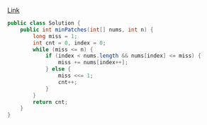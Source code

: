 [Link](https://leetcode.com/problems/patching-array/)

```java
public class Solution {
    public int minPatches(int[] nums, int n) {
        long miss = 1;
        int cnt = 0, index = 0;
        while (miss <= n) {
            if (index < nums.length && nums[index] <= miss) {
                miss += nums[index++];
            } else {
                miss <<= 1;
                cnt++;
            }
        }
        return cnt;
    }
}
```
